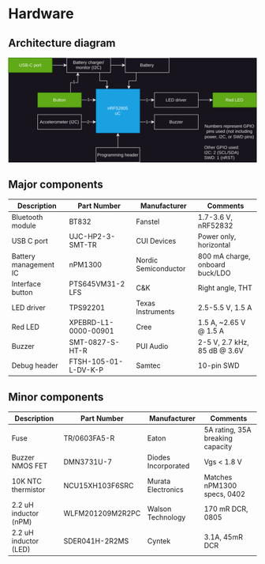 # Hardware

## Architecture diagram
![HW architecture diagram](/docs/DWG_HW-Architecture.svg)

## Major components
| Description           | Part Number           | Manufacturer          | Comments                          |
| --------------------- | --------------------- | --------------------- | --------------------------------- |
| Bluetooth module      | BT832                 | Fanstel               | 1.7-3.6 V, nRF52832               |
| USB C port            | UJC-HP2-3-SMT-TR      | CUI Devices           | Power only, horizontal            |
| Battery management IC | nPM1300               | Nordic Semiconductor  | 800 mA charge, onboard buck/LDO   |
| Interface button      | PTS645VM31-2 LFS      | C&K                   | Right angle, THT                  |
| LED driver            | TPS92201              | Texas Instruments     | 2.5-5.5 V, 1.5 A                  |
| Red LED               | XPEBRD-L1-0000-00901  | Cree                  | 1.5 A, ~2.65 V @ 1.5 A            |
| Buzzer                | SMT-0827-S-HT-R       | PUI Audio             | 2-5 V, 2.7 kHz, 85 dB @ 3.6V      |
| Debug header          | FTSH-105-01-L-DV-K-P  | Samtec                | 10-pin SWD                        |

## Minor components
| Description           | Part Number           | Manufacturer          | Comments                          |
| --------------------- | --------------------- | --------------------- | --------------------------------- |
| Fuse                  | TR/0603FA5-R          | Eaton                 | 5A rating, 35A breaking capacity  |
| Buzzer NMOS FET       | DMN3731U-7            | Diodes Incorporated   | Vgs < 1.8 V                       |
| 10K NTC thermistor    | NCU15XH103F6SRC       | Murata Electronics    | Matches nPM1300 specs, 0402       |
| 2.2 uH inductor (nPM) | WLFM201209M2R2PC      | Walson Technology     | 170 mR DCR, 0805                  |
| 2.2 uH inductor (LED) | SDER041H-2R2MS        | Cyntek                | 3.1A, 45mR DCR                    |